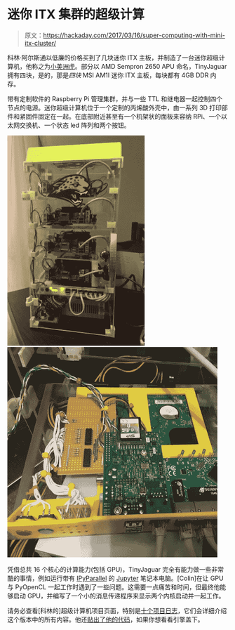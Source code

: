 # 迷你 ITX 集群的超级计算

> 原文：<https://hackaday.com/2017/03/16/super-computing-with-mini-itx-cluster/>

科林·阿尔斯通以低廉的价格买到了几块迷你 ITX 主板，并制造了一台迷你超级计算机，他称之为[小美洲虎](https://hackaday.io/project/20196-tinyjaguar)。部分以 AMD Sempron 2650 APU 命名，TinyJaguar 拥有四块，是的，那是*四块* MSI AM1I 迷你 ITX 主板，每块都有 4GB DDR 内存。

带有定制软件的 Raspberry Pi 管理集群，并与一些 TTL 和继电器一起控制四个节点的电源。迷你超级计算机位于一个定制的丙烯酸外壳中，由一系列 3D 打印部件和紧固件固定在一起。在底部附近甚至有一个机架状的面板来容纳 RPi、一个以太网交换机、一个状态 led 阵列和两个按钮。

 [![jaguar-cluster](img/65c52fbae79f9f8d851c8d270f34d4a7.png "jaguar-cluster")](https://hackaday.com/2017/03/16/super-computing-with-mini-itx-cluster/jaguar-cluster/)  [![thumb](img/ec8daf41a3dd0fdca649651c949dbe12.png "thumb")](https://hackaday.com/2017/03/16/super-computing-with-mini-itx-cluster/thumb-259/) 

凭借总共 16 个核心的计算能力(包括 GPU)，TinyJaguar 完全有能力做一些非常酷的事情，例如运行带有 [IPyParallel](https://github.com/ipython/ipyparallel) 的 [Jupyter](http://jupyter.org/) 笔记本电脑。[Colin]在让 GPU 与 PyOpenCL 一起工作时遇到了一些问题。这需要一点痛苦和时间，但最终他能够启动 GPU，并编写了一个小的消息传递程序来显示两个内核启动并一起工作。

请务必查看[科林的]超级计算机项目页面，特别是[十个项目日志](https://hackaday.io/project/20196/logs)，它们会详细介绍这个版本中的所有内容。他还[贴出了他的代码](https://github.com/calston/tinyjaguar)，如果你想看看引擎盖下。